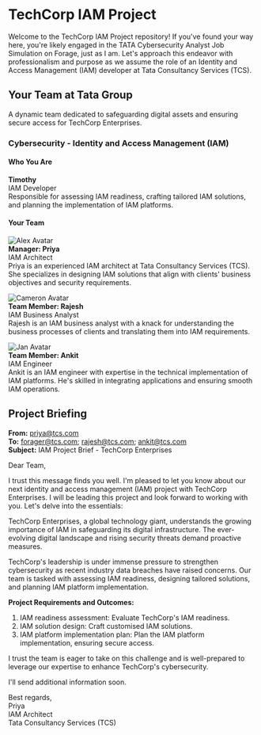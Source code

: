 # TechCorp IAM Project

Welcome to the TechCorp IAM Project repository! If you've found your way here, you're likely engaged in the TATA Cybersecurity Analyst Job Simulation on Forage, just as I am. Let's approach this endeavor with professionalism and purpose as we assume the role of an Identity and Access Management (IAM) developer at Tata Consultancy Services (TCS).

## Your Team at Tata Group

A dynamic team dedicated to safeguarding digital assets and ensuring secure access for TechCorp Enterprises.

### Cybersecurity - Identity and Access Management (IAM)

#### Who You Are

**Timothy**  
IAM Developer  
Responsible for assessing IAM readiness, crafting tailored IAM solutions, and planning the implementation of IAM platforms.

#### Your Team

![Alex Avatar](alex_avatar.png)  
**Manager: Priya**  
IAM Architect  
Priya is an experienced IAM architect at Tata Consultancy Services (TCS). She specializes in designing IAM solutions that align with clients' business objectives and security requirements.

![Cameron Avatar](cameron_avatar.png)  
**Team Member: Rajesh**  
IAM Business Analyst  
Rajesh is an IAM business analyst with a knack for understanding the business processes of clients and translating them into IAM requirements.

![Jan Avatar](jan_avatar.png)  
**Team Member: Ankit**  
IAM Engineer  
Ankit is an IAM engineer with expertise in the technical implementation of IAM platforms. He's skilled in integrating applications and ensuring smooth IAM operations.

## Project Briefing

**From:** priya@tcs.com  
**To:** forager@tcs.com; rajesh@tcs.com; ankit@tcs.com  
**Subject:** IAM Project Brief - TechCorp Enterprises

Dear Team,

I trust this message finds you well. I'm pleased to let you know about our next identity and access management (IAM) project with TechCorp Enterprises. I will be leading this project and look forward to working with you. Let's delve into the essentials:

TechCorp Enterprises, a global technology giant, understands the growing importance of IAM in safeguarding its digital infrastructure. The ever-evolving digital landscape and rising security threats demand proactive measures.

TechCorp's leadership is under immense pressure to strengthen cybersecurity as recent industry data breaches have raised concerns. Our team is tasked with assessing IAM readiness, designing tailored solutions, and planning IAM platform implementation.

**Project Requirements and Outcomes:**

1. IAM readiness assessment: Evaluate TechCorp's IAM readiness.
2. IAM solution design: Craft customised IAM solutions.
3. IAM platform implementation plan: Plan the IAM platform implementation, ensuring secure access.

I trust the team is eager to take on this challenge and is well-prepared to leverage our expertise to enhance TechCorp's cybersecurity.

I'll send additional information soon.

Best regards,  
Priya  
IAM Architect  
Tata Consultancy Services (TCS)
